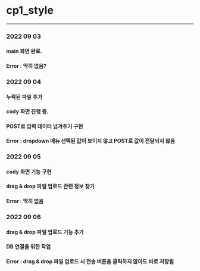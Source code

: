 # cp1_style

---

### 2022 09 03

#### main 화면 완료.

#### Error : 딱히 없음?

### 2022 09 04

#### 누락된 파일 추가

#### cody 화면 진행 중.

#### POST로 입력 데이터 넘겨주기 구현

#### Error : dropdown 메뉴 선택된 값이 보이지 않고 POST로 값이 전달되지 않음

### 2022 09 05

#### cody 화면 기능 구현

#### drag & drop 파일 업로드 관련 정보 찾기

#### Error : 딱히 없음

### 2022 09 06

#### drag & drop 파일 업로드 기능 추가

#### DB 연결을 위한 작업

#### Error : drag & drop 파일 업로드 시 전송 버튼을 클릭하지 않아도 바로 저장됨
